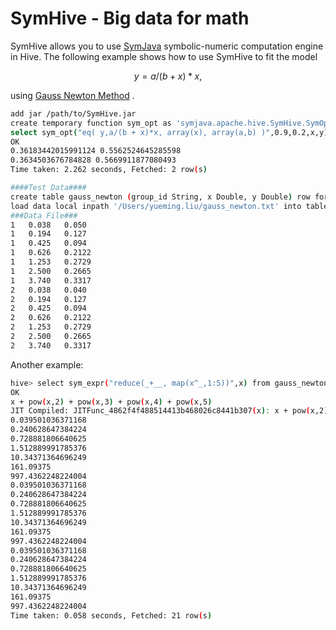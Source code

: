 # SymHive - Big data for math
SymHive allows you to use [SymJava](https://github.com/yuemingl/SymJava) symbolic-numeric computation engine in Hive. The following example shows how to use SymHive to fit the model 
```math
y = a/(b + x)*x,
```
using [Gauss Newton Method](https://en.wikipedia.org/wiki/Gauss%E2%80%93Newton_algorithm) .

``` sh
add jar /path/to/SymHive.jar
create temporary function sym_opt as 'symjava.apache.hive.SymHive.SymOptimize';
select sym_opt("eq( y,a/(b + x)*x, array(x), array(a,b) )",0.9,0.2,x,y) from gauss_newton group by group_id;
OK
0.36183442015991124 0.5562524645285598 
0.3634503676784828 0.5669911877080493 
Time taken: 2.262 seconds, Fetched: 2 row(s)
```

```sh
####Test Data####
create table gauss_newton (group_id String, x Double, y Double) row format delimited fields terminated by '\t' stored as textfile;
load data local inpath '/Users/yueming.liu/gauss_newton.txt' into table gauss_newton;
###Data File###
1	0.038	0.050
1	0.194	0.127
1	0.425	0.094
1	0.626	0.2122
1	1.253	0.2729
1	2.500	0.2665
1	3.740	0.3317
2	0.038	0.040
2	0.194	0.127
2	0.425	0.094
2	0.626	0.2122
2	1.253	0.2729
2	2.500	0.2665
2	3.740	0.3317
```

Another example:

```sh
hive> select sym_expr("reduce(_+__, map(x^_,1:5))",x) from gauss_newton;
OK
x + pow(x,2) + pow(x,3) + pow(x,4) + pow(x,5)
JIT Compiled: JITFunc_4862f4f488514413b468026c8441b307(x): x + pow(x,2) + pow(x,3) + pow(x,4) + pow(x,5)
0.039501036371168
0.240628647384224
0.728881806640625
1.512889991785376
10.34371364696249
161.09375
997.4362248224004
0.039501036371168
0.240628647384224
0.728881806640625
1.512889991785376
10.34371364696249
161.09375
997.4362248224004
0.039501036371168
0.240628647384224
0.728881806640625
1.512889991785376
10.34371364696249
161.09375
997.4362248224004
Time taken: 0.058 seconds, Fetched: 21 row(s)
```

